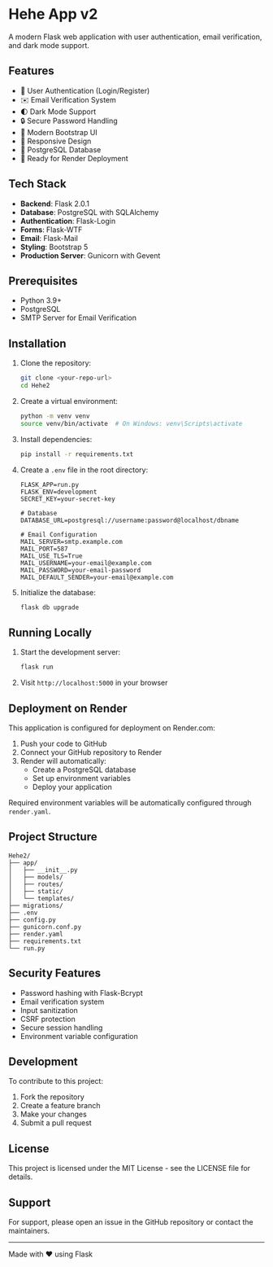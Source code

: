 # Hehe App v2

A modern Flask web application with user authentication, email verification, and dark mode support.

## Features

- 🔐 User Authentication (Login/Register)
- ✉️ Email Verification System
- 🌓 Dark Mode Support
- 🔒 Secure Password Handling
- 🎨 Modern Bootstrap UI
- 📱 Responsive Design
- 🔄 PostgreSQL Database
- 🚀 Ready for Render Deployment

## Tech Stack

- **Backend**: Flask 2.0.1
- **Database**: PostgreSQL with SQLAlchemy
- **Authentication**: Flask-Login
- **Forms**: Flask-WTF
- **Email**: Flask-Mail
- **Styling**: Bootstrap 5
- **Production Server**: Gunicorn with Gevent

## Prerequisites

- Python 3.9+
- PostgreSQL
- SMTP Server for Email Verification

## Installation

1. Clone the repository:
   ```bash
   git clone <your-repo-url>
   cd Hehe2
   ```

2. Create a virtual environment:
   ```bash
   python -m venv venv
   source venv/bin/activate  # On Windows: venv\Scripts\activate
   ```

3. Install dependencies:
   ```bash
   pip install -r requirements.txt
   ```

4. Create a `.env` file in the root directory:
   ```env
   FLASK_APP=run.py
   FLASK_ENV=development
   SECRET_KEY=your-secret-key
   
   # Database
   DATABASE_URL=postgresql://username:password@localhost/dbname
   
   # Email Configuration
   MAIL_SERVER=smtp.example.com
   MAIL_PORT=587
   MAIL_USE_TLS=True
   MAIL_USERNAME=your-email@example.com
   MAIL_PASSWORD=your-email-password
   MAIL_DEFAULT_SENDER=your-email@example.com
   ```

5. Initialize the database:
   ```bash
   flask db upgrade
   ```

## Running Locally

1. Start the development server:
   ```bash
   flask run
   ```

2. Visit `http://localhost:5000` in your browser

## Deployment on Render

This application is configured for deployment on Render.com:

1. Push your code to GitHub
2. Connect your GitHub repository to Render
3. Render will automatically:
   - Create a PostgreSQL database
   - Set up environment variables
   - Deploy your application

Required environment variables will be automatically configured through `render.yaml`.

## Project Structure

```
Hehe2/
├── app/
│   ├── __init__.py
│   ├── models/
│   ├── routes/
│   ├── static/
│   └── templates/
├── migrations/
├── .env
├── config.py
├── gunicorn.conf.py
├── render.yaml
├── requirements.txt
└── run.py
```

## Security Features

- Password hashing with Flask-Bcrypt
- Email verification system
- Input sanitization
- CSRF protection
- Secure session handling
- Environment variable configuration

## Development

To contribute to this project:

1. Fork the repository
2. Create a feature branch
3. Make your changes
4. Submit a pull request

## License

This project is licensed under the MIT License - see the LICENSE file for details.

## Support

For support, please open an issue in the GitHub repository or contact the maintainers.

---
Made with ❤️ using Flask 